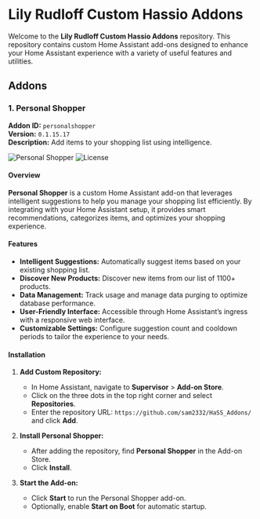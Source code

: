 # Lily Rudloff Custom Hassio Addons

Welcome to the **Lily Rudloff Custom Hassio Addons** repository. This repository contains custom Home Assistant add-ons designed to enhance your Home Assistant experience with a variety of useful features and utilities.

## Addons

### 1. Personal Shopper

**Addon ID:** `personalshopper`  
**Version:** `0.1.15.17`  
**Description:** Add items to your shopping list using intelligence.

![Personal Shopper](https://img.shields.io/badge/version-0.1.15.17-blue) ![License](https://img.shields.io/badge/license-MIT-green)

#### Overview

**Personal Shopper** is a custom Home Assistant add-on that leverages intelligent suggestions to help you manage your shopping list efficiently. By integrating with your Home Assistant setup, it provides smart recommendations, categorizes items, and optimizes your shopping experience.

#### Features

- **Intelligent Suggestions:** Automatically suggest items based on your existing shopping list.
- **Discover New Products:** Discover new items from our list of 1100+ products.
- **Data Management:** Track usage and manage data purging to optimize database performance.
- **User-Friendly Interface:** Accessible through Home Assistant’s ingress with a responsive web interface.
- **Customizable Settings:** Configure suggestion count and cooldown periods to tailor the experience to your needs.

#### Installation

1. **Add Custom Repository:**
   - In Home Assistant, navigate to **Supervisor** > **Add-on Store**.
   - Click on the three dots in the top right corner and select **Repositories**.
   - Enter the repository URL: `https://github.com/sam2332/HaSS_Addons/` and click **Add**.

2. **Install Personal Shopper:**
   - After adding the repository, find **Personal Shopper** in the Add-on Store.
   - Click **Install**.
     
4. **Start the Add-on:**
   - Click **Start** to run the Personal Shopper add-on.
   - Optionally, enable **Start on Boot** for automatic startup.

